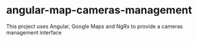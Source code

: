 # angular-map-cameras-management
This project uses Angular, Google Maps and NgRx to provide a cameras management interface
